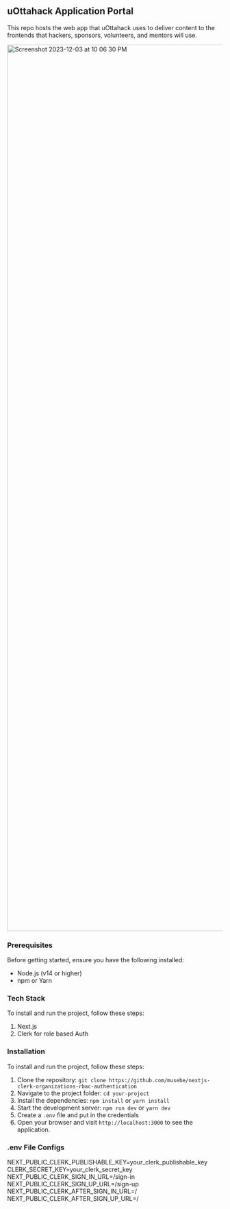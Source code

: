 ## uOttahack Application Portal
This repo hosts the web app that uOttahack uses to deliver content to the frontends that hackers, sponsors, volunteers, and mentors will use.

<img width="2069" alt="Screenshot 2023-12-03 at 10 06 30 PM" src="https://github.com/uOttaHack/uOttaApp-Portal/assets/46465622/3eda4d95-ec3c-4164-8550-0c495d6b8597">

### Prerequisites

Before getting started, ensure you have the following installed:

- Node.js (v14 or higher)
- npm or Yarn

### Tech Stack

To install and run the project, follow these steps:

1. Next.js
2. Clerk for role based Auth

### Installation

To install and run the project, follow these steps:

1. Clone the repository: `git clone https://github.com/musebe/nextjs-clerk-organizations-rbac-authentication`
2. Navigate to the project folder: `cd your-project`
3. Install the dependencies: `npm install` or `yarn install`
4. Start the development server: `npm run dev` or `yarn dev`
5. Create a `.env` file and put in the credentials
5. Open your browser and visit `http://localhost:3000` to see the application.


### .env File Configs

NEXT_PUBLIC_CLERK_PUBLISHABLE_KEY=your_clerk_publishable_key
CLERK_SECRET_KEY=your_clerk_secret_key
NEXT_PUBLIC_CLERK_SIGN_IN_URL=/sign-in
NEXT_PUBLIC_CLERK_SIGN_UP_URL=/sign-up
NEXT_PUBLIC_CLERK_AFTER_SIGN_IN_URL=/
NEXT_PUBLIC_CLERK_AFTER_SIGN_UP_URL=/



